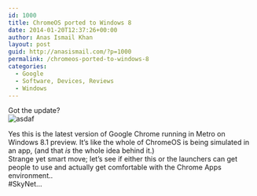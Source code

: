 ```yaml
---
id: 1000
title: ChromeOS ported to Windows 8
date: 2014-01-20T12:37:26+00:00
author: Anas Ismail Khan
layout: post
guid: http://anasismail.com/?p=1000
permalink: /chromeos-ported-to-windows-8
categories:
  - Google
  - Software, Devices, Reviews
  - Windows
---
```

Got the update?  
![asdaf](https://farm6.staticflickr.com/5505/12049158284_ff581f0b07_b.jpg) 

Yes this is the latest version of Google Chrome running in Metro on Windows 8.1 preview. It&#8217;s like the whole of ChromeOS is being simulated in an app, (and that _is_ the whole idea behind it.)  
Strange yet smart move; let&#8217;s see if either this or the launchers can get people to use and actually get comfortable with the Chrome Apps environment..  
#SkyNet&#8230;